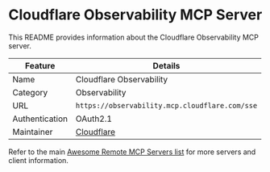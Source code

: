 # Cloudflare Observability MCP Server

This README provides information about the Cloudflare Observability MCP server.

| Feature        | Details                                        |
| -------------- | ---------------------------------------------- |
| Name           | Cloudflare Observability                       |
| Category       | Observability                                  |
| URL            | `https://observability.mcp.cloudflare.com/sse` |
| Authentication | OAuth2.1                                       |
| Maintainer     | [Cloudflare](https://cloudflare.com)           |

Refer to the main [Awesome Remote MCP Servers list](../../README.md) for more servers and client information.
